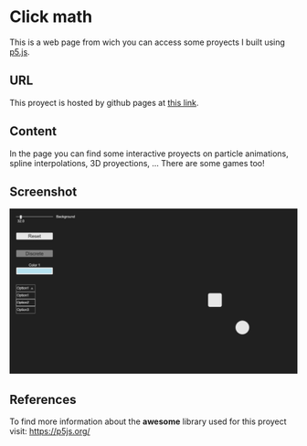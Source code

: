 # Click math
This is a web page from wich you can access some proyects I built using <a href="https://p5js.org/">p5.js</a>.
## URL
This proyect is hosted by github pages at <a href="https://pabloqb2000.github.io/Click_math/">this link</a>.
## Content
In the page you can find some interactive proyects on particle animations, spline interpolations, 3D proyections, ...
There are some games too!
## Screenshot
<img src="imgs/screenshot01.png"></img>
## References
To find more information about the <b>awesome</b> library used for this proyect visit:
<a href="https://p5js.org/"> https://p5js.org/ </a>
